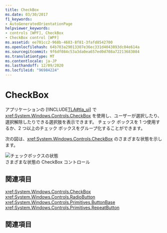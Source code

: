```yaml
---
title: CheckBox
ms.date: 03/30/2017
f1_keywords:
- AutoGeneratedOrientationPage
helpviewer_keywords:
- controls [WPF], CheckBox
- CheckBox control [WPF]
ms.assetid: ee701cc2-968b-4683-8f81-3fafd8542700
ms.openlocfilehash: 64b703a29013307e36ec331d4043893dc04e614a
ms.sourcegitcommit: 9f6df084c53a3da0ea657ed0d708a72213683084
ms.translationtype: MT
ms.contentlocale: ja-JP
ms.lasthandoff: 12/09/2020
ms.locfileid: "96984224"
---
```

# <a name="checkbox"></a>CheckBox
アプリケーションの [!INCLUDE[TLA#tla_ui](../../../includes/tlasharptla-ui-md.md)] で <xref:System.Windows.Controls.CheckBox> を使用し、ユーザーが選択したり、選択解除したりできる選択肢を表示できます。 チェック ボックスを 1 つ使用するか、2 つ以上のチェック ボックスをグループ化することができます。  
  
 次の図は、<xref:System.Windows.Controls.CheckBox> のさまざまな状態を示します。  
  
 ![チェックボックスの状態](./media/ss-ctl-checkbox.png "SS_CTL_checkbox")  
さまざまな状態の CheckBox コントロール  
  
## <a name="reference"></a>関連項目  
 <xref:System.Windows.Controls.CheckBox>  
  <xref:System.Windows.Controls.RadioButton>  
  <xref:System.Windows.Controls.Primitives.ButtonBase>  
  <xref:System.Windows.Controls.Primitives.RepeatButton>  
  
## <a name="related-sections"></a>関連項目
